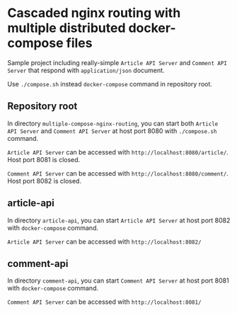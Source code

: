 # Cascaded nginx routing with multiple distributed docker-compose files
Sample project
including really-simple `Article API Server` and `Comment API Server`
that respond with `application/json` document.

Use `./compose.sh` instead `docker-compose` command in repository root.

## Repository root

In directory `multiple-compose-nginx-routing`,
you can start both `Article API Server` and `Comment API Server` at host port 8080
with `./compose.sh` command.

`Article API Server` can be accessed with `http://localhost:8080/article/`.
Host port 8081 is closed.

`Comment API Server` can be accessed with `http://localhost:8080/comment/`.
Host port 8082 is closed.

## article-api
In directory `article-api`,
you can start `Article API Server` at host port 8082
with `docker-compose` command.

`Article API Server` can be accessed with `http://localhost:8082/`

## comment-api
In directory `comment-api`,
you can start `Comment API Server` at host port 8081
with `docker-compose` command.

`Comment API Server` can be accessed with `http://localhost:8081/`
